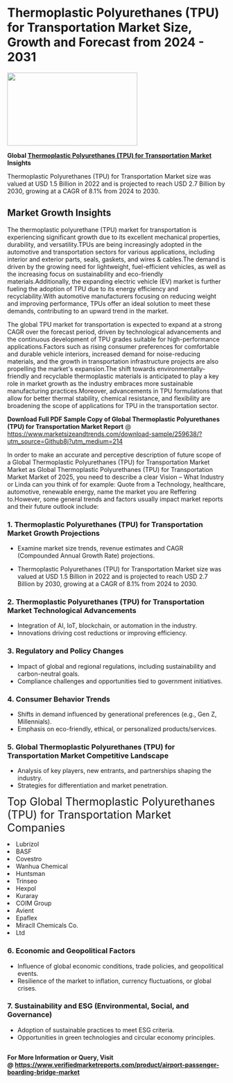 <H1>Thermoplastic Polyurethanes (TPU) for Transportation Market Size, Growth and Forecast from 2024 - 2031</H1><img class="aligncenter size-medium wp-image-584254" src="https://thirdeyenews.in/wp-content/uploads/2024/09/Global-Market-Research-300x168.jpeg" alt="" width="300" height="168" /><p><strong>Global&nbsp;<a href="https://www.marketsizeandtrends.com/download-sample/259638/?utm_source=Github8j?utm_medium=214">Thermoplastic Polyurethanes (TPU) for Transportation Market</a> Insights</strong></p><p>Thermoplastic Polyurethanes (TPU) for Transportation Market size was valued at USD 1.5 Billion in 2022 and is projected to reach USD 2.7 Billion by 2030, growing at a CAGR of 8.1% from 2024 to 2030.</p><p><h2>Market Growth Insights</h2> <p>The thermoplastic polyurethane (TPU) market for transportation is experiencing significant growth due to its excellent mechanical properties, durability, and versatility.TPUs are being increasingly adopted in the automotive and transportation sectors for various applications, including interior and exterior parts, seals, gaskets, and wires & cables.The demand is driven by the growing need for lightweight, fuel-efficient vehicles, as well as the increasing focus on sustainability and eco-friendly materials.Additionally, the expanding electric vehicle (EV) market is further fueling the adoption of TPU due to its energy efficiency and recyclability.With automotive manufacturers focusing on reducing weight and improving performance, TPUs offer an ideal solution to meet these demands, contributing to an upward trend in the market.</p> <p>The global TPU market for transportation is expected to expand at a strong CAGR over the forecast period, driven by technological advancements and the continuous development of TPU grades suitable for high-performance applications.Factors such as rising consumer preferences for comfortable and durable vehicle interiors, increased demand for noise-reducing materials, and the growth in transportation infrastructure projects are also propelling the market's expansion.The shift towards environmentally-friendly and recyclable thermoplastic materials is anticipated to play a key role in market growth as the industry embraces more sustainable manufacturing practices.Moreover, advancements in TPU formulations that allow for better thermal stability, chemical resistance, and flexibility are broadening the scope of applications for TPU in the transportation sector.</p> <p><span class=""><strong>Download Full PDF Sample Copy of Global Thermoplastic Polyurethanes (TPU) for Transportation Market Report</strong> @ <a href="https://www.marketsizeandtrends.com/download-sample/259638/?utm_source=Github8j?utm_medium=214" target="_blank">https://www.marketsizeandtrends.com/download-sample/259638/?utm_source=Github8j?utm_medium=214</a></span></p><p>In order to make an accurate and perceptive description of future scope of a Global&nbsp;Thermoplastic Polyurethanes (TPU) for Transportation Market Market as Global&nbsp;Thermoplastic Polyurethanes (TPU) for Transportation Market Market of 2025, you need to describe a clear Vision &ndash; What Industry or Linda can you think of for example: Quote from a Technology, healthcare, automotive, renewable energy, name the market you are Reffering to.However, some general trends and factors usually impact market reports and their future outlook include:</p><h3>1.&nbsp;<strong>Thermoplastic Polyurethanes (TPU) for Transportation Market Growth Projections</strong></h3><ul><li>Examine market size trends, revenue estimates and CAGR (Compounded Annual Growth Rate) projections.</li><li><p>Thermoplastic Polyurethanes (TPU) for Transportation Market size was valued at USD 1.5 Billion in 2022 and is projected to reach USD 2.7 Billion by 2030, growing at a CAGR of 8.1% from 2024 to 2030.</p></li></ul><h3>2.&nbsp;<strong>Thermoplastic Polyurethanes (TPU) for Transportation Market Technological Advancements</strong></h3><ul><li>Integration of AI, IoT, blockchain, or automation in the industry.</li><li>Innovations driving cost reductions or improving efficiency.</li></ul><h3>3.&nbsp;<strong>Regulatory and Policy Changes</strong></h3><ul><li>Impact of global and regional regulations, including sustainability and carbon-neutral goals.</li><li>Compliance challenges and opportunities tied to government initiatives.</li></ul><h3>4.&nbsp;<strong>Consumer Behavior Trends</strong></h3><ul><li>Shifts in demand influenced by generational preferences (e.g., Gen Z, Millennials).</li><li>Emphasis on eco-friendly, ethical, or personalized products/services.</li></ul><h3>5.&nbsp;<strong>Global Thermoplastic Polyurethanes (TPU) for Transportation Market Competitive Landscape</strong></h3><ul><li>Analysis of key players, new entrants, and partnerships shaping the industry.</li><li>Strategies for differentiation and market penetration.</li></ul><p data-pm-slice="1 1 []"><span style="color: inherit; font-family: inherit; font-size: 25px;">Top Global Thermoplastic Polyurethanes (TPU) for Transportation Market Companies</span></p><div class="" data-test-id=""><p><li>Lubrizol</li><li> BASF</li><li> Covestro</li><li> Wanhua Chemical</li><li> Huntsman</li><li> Trinseo</li><li> Hexpol</li><li> Kuraray</li><li> COIM Group</li><li> Avient</li><li> Epaflex</li><li> Miracll Chemicals Co.</li><li> Ltd</li></p></div><h3>6.&nbsp;<strong>Economic and Geopolitical Factors</strong></h3><ul><li>Influence of global economic conditions, trade policies, and geopolitical events.</li><li>Resilience of the market to inflation, currency fluctuations, or global crises.</li></ul><h3>7.&nbsp;<strong>Sustainability and ESG (Environmental, Social, and Governance)</strong></h3><ul><li>Adoption of sustainable practices to meet ESG criteria.</li><li>Opportunities in green technologies and circular economy principles.</li></ul><h2><strong style="font-size: 14px;">For More Information or Query, Visit @&nbsp;</strong><a style="background-color: #ffffff; font-size: 14px;" href="https://www.marketsizeandtrends.com/report/thermoplastic-polyurethanes-tpu-for-transportation-market/" target="_blank">https://www.verifiedmarketreports.com/product/airport-passenger-boarding-bridge-market</a></h2>